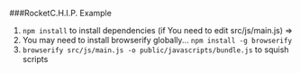 ###RocketC.H.I.P. Example

1. `npm install` to install dependencies
(if You need to edit src/js/main.js) =>
  2. You may need to install browserify globally... `npm install -g browserify`
  3. `browserify src/js/main.js -o public/javascripts/bundle.js` to squish scripts